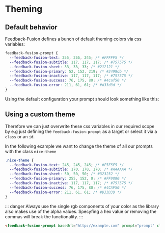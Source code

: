 # Theming 

## Default behavior
Feedback-Fusion defines a bunch of default theming colors via css variables:


```css
feedback-fusion-prompt {
  --feedback-fusion-text: 255, 255, 245; /* #FFFFF5 */
  --feedback-fusion-subtitle: 117, 117, 117; /* #757575 */
  --feedback-fusion-sheet: 33, 33, 33; /* #212121 */
  --feedback-fusion-primary: 52, 152, 219; /* #3498db */
  --feedback-fusion-inactive: 117, 117, 117; /* #757575 */
  --feedback-fusion-success: 76, 175, 80; /* #4caf50 */
  --feedback-fusion-error: 211, 61, 61; /* #d33d3d */
}
```

Using the default configuration your prompt should look something like this:
<feedback-fusion-prompt baseUrl="http://mock.mock" prompt="prompt" />

## Using a custom theme 
Therefore we can just overwrite these css variables in our required scope by e.g just defining
the `feedback-fusion-prompt` as a target or select it via a `class` or an `id`.

In the following example we want to change the theme of all our prompts with the class `nice-theme`
```css
.nice-theme {
  --feedback-fusion-text: 245, 245, 245; /* #F5F5F5 */
  --feedback-fusion-subtitle: 170, 170, 170; /* #AAAAAA */
  --feedback-fusion-sheet: 50, 50, 50; /* #323232 */
  --feedback-fusion-primary: 255, 152, 0; /* #FF9800 */
  --feedback-fusion-inactive: 117, 117, 117; /* #757575 */
  --feedback-fusion-success: 76, 175, 80; /* #4CAF50 */
  --feedback-fusion-error: 211, 61, 61; /* #D33D3D */
}
```

::: danger 
Always use the single rgb components of your color as the library also makes use of the alpha values.
Specyfing a hex value or removing the commas will break the functionality.
:::

```html
<feedback-fusion-prompt baseUrl="http://example.com" prompt="prompt" class="nice-theme" />
```

<feedback-fusion-prompt baseUrl="http://mock.mock" prompt="prompt" class="nice-theme" />

<script setup>
import "../../../lib/dist/src/components/Prompt.js"
</script>

<style scoped>
.nice-theme {
  --feedback-fusion-text: 245, 245, 245; /* #F5F5F5 */
  --feedback-fusion-subtitle: 170, 170, 170; /* #AAAAAA */
  --feedback-fusion-sheet: 50, 50, 50; /* #323232 */
  --feedback-fusion-primary: 255, 152, 0; /* #FF9800 */
  --feedback-fusion-inactive: 117, 117, 117; /* #757575 */
  --feedback-fusion-success: 76, 175, 80; /* #4CAF50 */
  --feedback-fusion-error: 211, 61, 61; /* #D33D3D */
}
</style>
